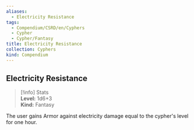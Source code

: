 ```yaml
---
aliases:
  - Electricity Resistance
tags:
  - Compendium/CSRD/en/Cyphers
  - Cypher
  - Cypher/Fantasy
title: Electricity Resistance
collection: Cyphers
kind: Compendium
---
```

## Electricity Resistance  
>[!info] Stats  
> **Level:** 1d6+3  
> **Kind:** Fantasy
  
The user gains Armor against electricity damage equal to the cypher's level for one hour.